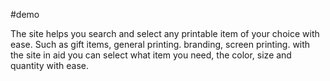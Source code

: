 #demo

The site helps you search and select any printable item of your choice with ease. Such as gift items, general printing. branding, screen printing.
with the site in aid you can select what item you need, the color, size and quantity with ease.
